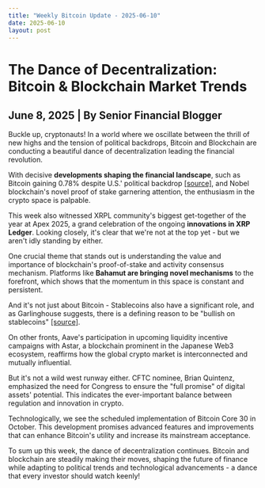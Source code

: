 ```yaml
---
title: "Weekly Bitcoin Update - 2025-06-10"
date: 2025-06-10
layout: post
---
```



<!-- SEO Meta Tags -->
<meta name="description" content="Explore the latest updates and expert insights on bitcoin. Stay ahead with our weekly bitcoin trends and analysis.">
<meta name="keywords" content="bitcoin, artificial intelligence, machine learning, bitcoin, ai trends, technology blog, updates, weekly blog">
<meta name="author" content="Bitcoin Blog Bot">
<meta name="viewport" content="width=device-width, initial-scale=1.0">


<html>
<head>
    <title>Weekly Blog Update: Bitcoin & Blockchain Market Trends</title>
</head>
<body>
    <h1>The Dance of Decentralization: Bitcoin & Blockchain Market Trends</h1>
    <h2>June 8, 2025 | By Senior Financial Blogger</h2>
    <p>Buckle up, cryptonauts! In a world where we oscillate between the thrill of new highs and the tension of political backdrops, Bitcoin and Blockchain are conducting a beautiful dance of decentralization leading the financial revolution. </p>
    <p>With decisive <strong>developments shaping the financial landscape</strong>, such as Bitcoin gaining 0.78% despite U.S.' political backdrop <a href="https://coindesk.com" title="CoinDesk" target="_blank">[source]</a>, and Nobel blockchain's novel proof of stake garnering attention, the enthusiasm in the crypto space is palpable.</p>
    <p>This week also witnessed XRPL community's biggest get-together of the year at Apex 2025, a grand celebration of the ongoing <strong>innovations in XRP Ledger</strong>. Looking closely, it's clear that we're not at the top yet - but we aren't idly standing by either.</p>
    <p>One crucial theme that stands out is understanding the value and importance of blockchain's proof-of-stake and activity consensus mechanism. Platforms like <strong>Bahamut are bringing novel mechanisms</strong> to the forefront, which shows that the momentum in this space is constant and persistent.</p>
    <p>And it's not just about Bitcoin - Stablecoins also have a significant role, and as Garlinghouse suggests, there is a defining reason to be "bullish on stablecoins" <a href="https://www.coindesk.com" title="CoinDesk" target="_blank">[source]</a>.</p>
    <p>On other fronts, Aave's participation in upcoming liquidity incentive campaigns with Astar, a blockchain prominent in the Japanese Web3 ecosystem, reaffirms how the global crypto market is interconnected and mutually influential.</p>
    <p>But it's not a wild west runway either. CFTC nominee, Brian Quintenz, emphasized the need for Congress to ensure the "full promise" of digital assets' potential. This indicates the ever-important balance between regulation and innovation in crypto.</p>
    <p>Technologically, we see the scheduled implementation of Bitcoin Core 30 in October. This development promises advanced features and improvements that can enhance Bitcoin's utility and increase its mainstream acceptance.</p>
    <p>To sum up this week, the dance of decentralization continues. Bitcoin and blockchain are steadily making their moves, shaping the future of finance while adapting to political trends and technological advancements - a dance that every investor should watch keenly!</p>
</body>
</html>
